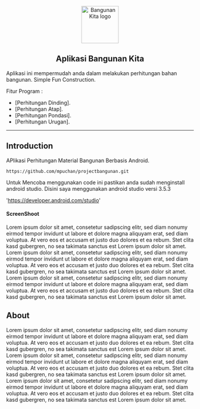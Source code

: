 <p align="center"><a href="https://techedusite.blogspot.com" target="_blank" rel="noopener noreferrer"><img width="100" src="https://1.bp.blogspot.com/-HqWPBkUAHWY/XuEG6D4qnyI/AAAAAAAAAkY/zBVNdXiUn5kO5ijFoZkiUWyLgQp3kpmHQCLcBGAsYHQ/s1600/iconapl.png" alt="Bangunan Kita logo"></a></p>


<h2 align="center">Aplikasi Bangunan Kita</h2>

Aplikasi ini mempermudah anda dalam melakukan perhitungan bahan bangunan. Simple Fun Construction.

Fitur Program :

- [Perhitungan Dinding].
- [Perhitungan Atap].
- [Perhitungan Pondasi].
- [Perhitungan Urugan].

---

## Introduction

APlikasi Perhitungan Material Bangunan Berbasis Android.

`https://github.com/mpuchan/projectbangunan.git`

Untuk Mencoba menggunakan code ini pastikan anda sudah menginstall android studio. Disini saya menggunakan android studio versi 3.5.3

'https://developer.android.com/studio'


#### ScreenShoot
Lorem ipsum dolor sit amet, consetetur sadipscing elitr, sed diam nonumy eirmod tempor invidunt ut labore et dolore magna aliquyam erat, sed diam voluptua. At vero eos et accusam et justo duo dolores et ea rebum. Stet clita kasd gubergren, no sea takimata sanctus est Lorem ipsum dolor sit amet. Lorem ipsum dolor sit amet, consetetur sadipscing elitr,  sed diam nonumy eirmod tempor invidunt ut labore et dolore magna aliquyam erat, sed diam voluptua. At vero eos et accusam et justo duo dolores et ea rebum. Stet clita kasd gubergren, no sea takimata sanctus est Lorem ipsum dolor sit amet. Lorem ipsum dolor sit amet, consetetur sadipscing elitr,  sed diam nonumy eirmod tempor invidunt ut labore et dolore magna aliquyam erat, sed diam voluptua. At vero eos et accusam et justo duo dolores et ea rebum. Stet clita kasd gubergren, no sea takimata sanctus est Lorem ipsum dolor sit amet.


## About
Lorem ipsum dolor sit amet, consetetur sadipscing elitr, sed diam nonumy eirmod tempor invidunt ut labore et dolore magna aliquyam erat, sed diam voluptua. At vero eos et accusam et justo duo dolores et ea rebum. Stet clita kasd gubergren, no sea takimata sanctus est Lorem ipsum dolor sit amet. Lorem ipsum dolor sit amet, consetetur sadipscing elitr,  sed diam nonumy eirmod tempor invidunt ut labore et dolore magna aliquyam erat, sed diam voluptua. At vero eos et accusam et justo duo dolores et ea rebum. Stet clita kasd gubergren, no sea takimata sanctus est Lorem ipsum dolor sit amet. Lorem ipsum dolor sit amet, consetetur sadipscing elitr,  sed diam nonumy eirmod tempor invidunt ut labore et dolore magna aliquyam erat, sed diam voluptua. At vero eos et accusam et justo duo dolores et ea rebum. Stet clita kasd gubergren, no sea takimata sanctus est Lorem ipsum dolor sit amet.
